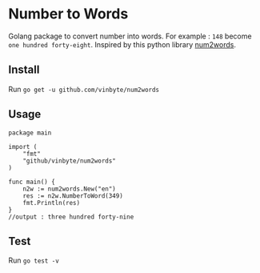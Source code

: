 # Number to Words

Golang package to convert number into words. For example : `148` become `one hundred forty-eight`. Inspired by this python library [num2words](https://github.com/savoirfairelinux/num2words).

## Install

Run `go get -u github.com/vinbyte/num2words`

## Usage

```
package main

import (
	"fmt"
	"github/vinbyte/num2words"
)

func main() {
	n2w := num2words.New("en")
	res := n2w.NumberToWord(349)
	fmt.Println(res)
}
//output : three hundred forty-nine
```

## Test

Run `go test -v`
